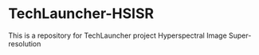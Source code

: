 # TechLauncher-HSISR
This is a repository for TechLauncher project Hyperspectral Image Super-resolution
